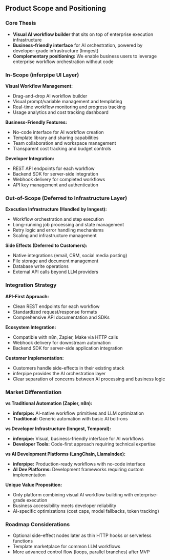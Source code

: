## Product Scope and Positioning

### Core Thesis

- **Visual AI workflow builder** that sits on top of enterprise execution infrastructure
- **Business-friendly interface** for AI orchestration, powered by developer-grade infrastructure (Inngest)
- **Complementary positioning:** We enable business users to leverage enterprise workflow orchestration without code

### In-Scope (inferpipe UI Layer)

**Visual Workflow Management:**
- Drag-and-drop AI workflow builder
- Visual prompt/variable management and templating
- Real-time workflow monitoring and progress tracking
- Usage analytics and cost tracking dashboard

**Business-Friendly Features:**
- No-code interface for AI workflow creation
- Template library and sharing capabilities
- Team collaboration and workspace management
- Transparent cost tracking and budget controls

**Developer Integration:**
- REST API endpoints for each workflow
- Backend SDK for server-side integration
- Webhook delivery for completed workflows
- API key management and authentication

### Out-of-Scope (Deferred to Infrastructure Layer)

**Execution Infrastructure (Handled by Inngest):**
- Workflow orchestration and step execution
- Long-running job processing and state management
- Retry logic and error handling mechanisms
- Scaling and infrastructure management

**Side Effects (Deferred to Customers):**
- Native integrations (email, CRM, social media posting)
- File storage and document management
- Database write operations
- External API calls beyond LLM providers

### Integration Strategy

**API-First Approach:**
- Clean REST endpoints for each workflow
- Standardized request/response formats
- Comprehensive API documentation and SDKs

**Ecosystem Integration:**
- Compatible with n8n, Zapier, Make via HTTP calls
- Webhook delivery for downstream automation
- Backend SDK for server-side application integration

**Customer Implementation:**
- Customers handle side-effects in their existing stack
- inferpipe provides the AI orchestration layer
- Clear separation of concerns between AI processing and business logic

### Market Differentiation

**vs Traditional Automation (Zapier, n8n):**
- **inferpipe:** AI-native workflow primitives and LLM optimization
- **Traditional:** Generic automation with basic AI bolt-ons

**vs Developer Infrastructure (Inngest, Temporal):**
- **inferpipe:** Visual, business-friendly interface for AI workflows
- **Developer Tools:** Code-first approach requiring technical expertise

**vs AI Development Platforms (LangChain, LlamaIndex):**
- **inferpipe:** Production-ready workflows with no-code interface
- **AI Dev Platforms:** Development frameworks requiring custom implementation

**Unique Value Proposition:**
- Only platform combining visual AI workflow building with enterprise-grade execution
- Business accessibility meets developer reliability
- AI-specific optimizations (cost caps, model fallbacks, token tracking)

### Roadmap Considerations

- Optional side-effect nodes later as thin HTTP hooks or serverless functions
- Template marketplace for common LLM workflows
- More advanced control flow (loops, parallel branches) after MVP

